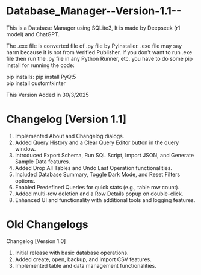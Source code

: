 # Database_Manager--Version-1.1--
This is a Database Manager using SQLite3, It is made by Deepseek (r1 model) and ChatGPT.

The .exe file is converted file of .py file by PyInstaller. .exe file may say harm because it is not from Verified Publisher.
If you don't want to run .exe file then run the .py file in any Python Runner, etc.
you have to do some pip install for running the code:

pip installs:
pip install PyQt5      
pip install customtkinter

This Version Added in 30/3/2025

# Changelog [Version 1.1]
1. Implemented About and Changelog dialogs.
2. Added Query History and a Clear Query Editor button in the query window.
3. Introduced Export Schema, Run SQL Script, Import JSON, and Generate Sample Data features.
4. Added Drop All Tables and Undo Last Operation functionalities.
5. Included Database Summary, Toggle Dark Mode, and Reset Filters options.
6. Enabled Predefined Queries for quick stats (e.g., table row count).
7. Added multi-row deletion and a Row Details popup on double-click.
8. Enhanced UI and functionality with additional tools and logging features.


# Old Changelogs
Changelog [Version 1.0]
1. Initial release with basic database operations.
2. Added create, open, backup, and import CSV features.
3. Implemented table and data management functionalities.
